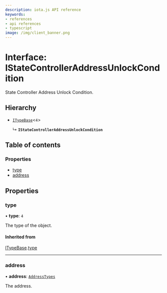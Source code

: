 ```yaml
---
description: iota.js API reference
keywords:
- references
- api references
- typescript
image: /img/client_banner.png
---
```

# Interface: IStateControllerAddressUnlockCondition

State Controller Address Unlock Condition.

## Hierarchy

- [`ITypeBase`](ITypeBase.md)<``4``\>

  ↳ **`IStateControllerAddressUnlockCondition`**

## Table of contents

### Properties

- [type](IStateControllerAddressUnlockCondition.md#type)
- [address](IStateControllerAddressUnlockCondition.md#address)

## Properties

### type

• **type**: ``4``

The type of the object.

#### Inherited from

[ITypeBase](ITypeBase.md).[type](ITypeBase.md#type)

___

### address

• **address**: [`AddressTypes`](../api_ref.md#addresstypes)

The address.
